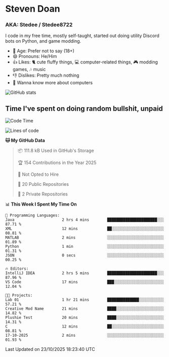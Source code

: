 # Steven Doan
### AKA: Stedee / Stedee8722
I code in my free time, mostly self-taught, started out doing utility Discord bots on Python, and game modding.

- 🤔 Age: Prefer not to say (18+)
- 😄 Pronouns: He/Him
- 👍 Likes: 🐈 cute fluffy things, 💻 computer-related things, 🎮 modding games, 🎶 music
- 👎 Dislikes: Pretty much nothing
- 🥹 Wanna know more about computers

![GitHub stats](https://github-readme-stats-iota-mocha-40.vercel.app/api?username=Stedee8722&show=prs_merged,prs_merged_percentage&show_icons=true&theme=transparent)

## Time I've spent on doing random bullshit, unpaid
<!--START_SECTION:Time I've spent on doing random bullshit, unpaid-->
![Code Time](http://img.shields.io/badge/Code%20Time-362%20hrs%2023%20mins-blue)

![Lines of code](https://img.shields.io/badge/From%20Hello%20World%20I%27ve%20Written-91.7%20thousand%20lines%20of%20code-blue)

**🐱 My GitHub Data** 

> 📦 111.8 kB Used in GitHub's Storage 
 > 
> 🏆 154 Contributions in the Year 2025
 > 
> 🚫 Not Opted to Hire
 > 
> 📜 20 Public Repositories 
 > 
> 🔑 2 Private Repositories 
 > 
📊 **This Week I Spent My Time On** 

```text
💬 Programming Languages: 
Java                     2 hrs 4 mins        ██████████████████████░░░   87.71 % 
XML                      12 mins             ██░░░░░░░░░░░░░░░░░░░░░░░   08.81 % 
MATLAB                   2 mins              ░░░░░░░░░░░░░░░░░░░░░░░░░   01.89 % 
Python                   1 min               ░░░░░░░░░░░░░░░░░░░░░░░░░   01.31 % 
JSON                     0 secs              ░░░░░░░░░░░░░░░░░░░░░░░░░   00.25 % 

🔥 Editors: 
IntelliJ IDEA            2 hrs 5 mins        ██████████████████████░░░   87.96 % 
VS Code                  17 mins             ███░░░░░░░░░░░░░░░░░░░░░░   12.04 % 

🐱‍💻 Projects: 
Lab 01                   1 hr 21 mins        ██████████████░░░░░░░░░░░   57.21 % 
Creative Mod Name        21 mins             ████░░░░░░░░░░░░░░░░░░░░░   14.82 % 
Plushie Test             20 mins             ████░░░░░░░░░░░░░░░░░░░░░   14.31 % 
C                        12 mins             ██░░░░░░░░░░░░░░░░░░░░░░░   08.81 % 
17-10-2025               2 mins              ░░░░░░░░░░░░░░░░░░░░░░░░░   01.93 % 
```


 Last Updated on 23/10/2025 18:23:40 UTC
<!--END_SECTION:Time I've spent on doing random bullshit, unpaid-->
